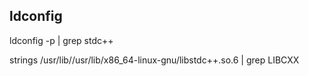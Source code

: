 ##  ldconfig

ldconfig -p | grep stdc++

strings /usr/lib//usr/lib/x86_64-linux-gnu/libstdc++.so.6 | grep LIBCXX